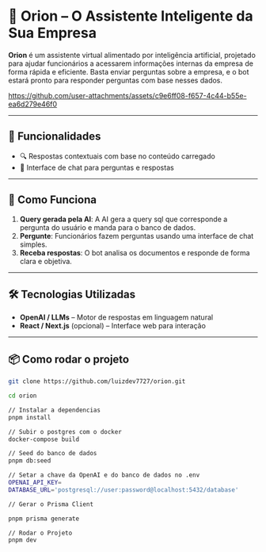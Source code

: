 # 🤖 Orion – O Assistente Inteligente da Sua Empresa

**Orion** é um assistente virtual alimentado por inteligência artificial, projetado para ajudar funcionários a acessarem informações internas da empresa de forma rápida e eficiente. Basta enviar perguntas sobre a empresa, e o bot estará pronto para responder perguntas com base nesses dados.

https://github.com/user-attachments/assets/c9e6ff08-f657-4c44-b55e-ea6d279e46f0

---

## 🧠 Funcionalidades

- 🔍 Respostas contextuais com base no conteúdo carregado
- 💬 Interface de chat para perguntas e respostas
---

## 🚀 Como Funciona

1. **Query gerada pela AI**: A AI gera a query sql que corresponde a pergunta do usuário e manda para o banco de dados. 
2. **Pergunte**: Funcionários fazem perguntas usando uma interface de chat simples.
3. **Receba respostas**: O bot analisa os documentos e responde de forma clara e objetiva.

---

## 🛠️ Tecnologias Utilizadas

- **OpenAI / LLMs** – Motor de respostas em linguagem natural
- **React / Next.js** (opcional) – Interface web para interação

---

## 📦 Como rodar o projeto

```bash
git clone https://github.com/luizdev7727/orion.git

cd orion

// Instalar a dependencias
pnpm install

// Subir o postgres com o docker
docker-compose build

// Seed do banco de dados
pnpm db:seed

// Setar a chave da OpenAI e do banco de dados no .env
OPENAI_API_KEY=
DATABASE_URL='postgresql://user:password@localhost:5432/database'

// Gerar o Prisma Client

pnpm prisma generate

// Rodar o Projeto
pnpm dev
